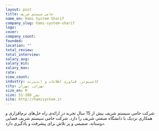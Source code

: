 ```yaml
---
layout: post
title: حامی سیستم شریف
name_en: Hami System Sharif
company_slug: hami-system-sharif
logo: 
cover: 
company_count:
founded:
location: ""
total_review: 
total_interview: 
salary_avg: 
salary_min: 
salary_max: 
rate: 
view_count: 
industry: کامپیوتر، فناوری اطلاعات و اینترنت
city: تهران, تهران
size_en: M
size: 51-200 نفر
site: http://hamisystem.ir
---
```


شرکت حامی سیستم شریف بیش از 15 سال تجربه در ارائه‌ی راه حل‌های نرم‌افزاری و همکاری نزدیک با دانشگاه صنعتی شریف را دارد.  شرکت حامی سیستم شریف فضایی دوستانه، صمیمی و پر تلاش برای پیشرفت و یادگیری دارد.
